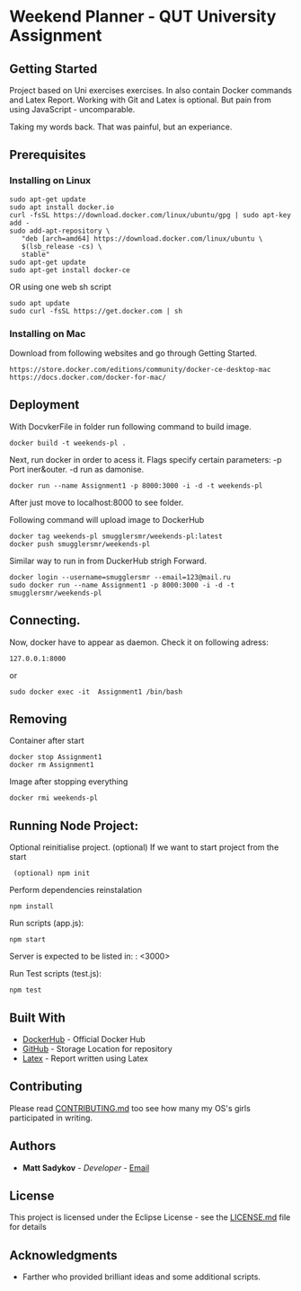 # Weekend Planner - QUT University Assignment

## Getting Started

Project based on Uni exercises exercises. In also contain Docker commands and Latex Report. Working with Git and Latex is optional. But pain from using JavaScript - uncomparable.

Taking my words back. That was painful, but an experiance.

## Prerequisites

### Installing on Linux 
```
sudo apt-get update
sudo apt install docker.io
curl -fsSL https://download.docker.com/linux/ubuntu/gpg | sudo apt-key add -
sudo add-apt-repository \
   "deb [arch=amd64] https://download.docker.com/linux/ubuntu \
   $(lsb_release -cs) \
   stable"
sudo apt-get update
sudo apt-get install docker-ce
```
OR using one web sh script
```
sudo apt update
sudo curl -fsSL https://get.docker.com | sh
```
### Installing on Mac
Download from following websites and go through Getting Started.
```
https://store.docker.com/editions/community/docker-ce-desktop-mac
https://docs.docker.com/docker-for-mac/
```
## Deployment
With DocvkerFile in folder run following command to build image.
```
docker build -t weekends-pl .
```
Next, run docker in order to acess it.
Flags specify certain parameters: -p Port iner&outer. -d run as damonise.
```
docker run --name Assignment1 -p 8000:3000 -i -d -t weekends-pl
```
After just move to localhost:8000 to see folder.

Following command will upload image to DockerHub
```
docker tag weekends-pl smugglersmr/weekends-pl:latest
docker push smugglersmr/weekends-pl
```

Similar way to run in from DuckerHub strigh Forward.
```
docker login --username=smugglersmr --email=123@mail.ru
sudo docker run --name Assignment1 -p 8000:3000 -i -d -t smugglersmr/weekends-pl
```

## Connecting.
Now, docker have to appear as daemon.
Check it on following adress:
```
127.0.0.1:8000
```
or
```
sudo docker exec -it  Assignment1 /bin/bash
```

## Removing
Container after start
```
docker stop Assignment1
docker rm Assignment1
```
Image after stopping everything
```
docker rmi weekends-pl
```
## Running Node Project:
Optional reinitialise project.
(optional) If we want to start project from the start
```
 (optional) npm init
```
Perform dependencies reinstalation
```
npm install
```

Run scripts (app.js):
```
npm start
```
Server is expected to be listed in: <localhost> : <3000>

Run Test scripts (test.js):
```
npm test
```

## Built With

* [DockerHub](https://hub.docker.com/) - Official Docker Hub
* [GitHub](https://github.com/SmugglerSMR/CAB432-assgn1) - Storage Location for repository
* [Latex](https://www.latex-project.org/get/) - Report written using Latex

## Contributing

Please read [CONTRIBUTING.md](https://github.com/) too see how many my OS's girls participated in writing.

## Authors

* **Matt Sadykov** - *Developer* - [Email](marat.sadykov@connect.qut.edu.au)

## License

This project is licensed under the Eclipse License - see the [LICENSE.md](LICENSE.md) file for details

## Acknowledgments

* Farther who provided brilliant ideas and some additional scripts.
